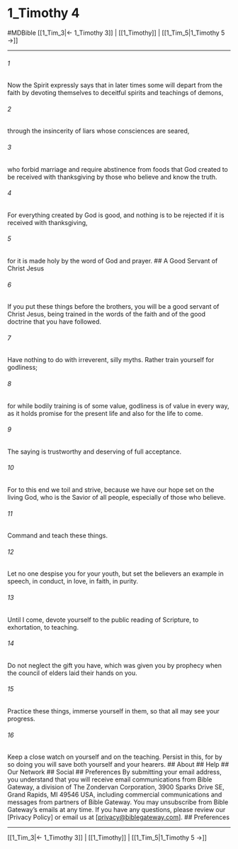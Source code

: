 # 1_Timothy 4
#MDBible
[[1_Tim_3|← 1_Timothy 3]] | [[1_Timothy]] | [[1_Tim_5|1_Timothy 5 →]]

***


###### 1 
Now the Spirit expressly says that in later times some will depart from the faith by devoting themselves to deceitful spirits and teachings of demons, 

###### 2 
through the insincerity of liars whose consciences are seared, 

###### 3 
who forbid marriage and require abstinence from foods that God created to be received with thanksgiving by those who believe and know the truth. 

###### 4 
For everything created by God is good, and nothing is to be rejected if it is received with thanksgiving, 

###### 5 
for it is made holy by the word of God and prayer. ## A Good Servant of Christ Jesus 

###### 6 
If you put these things before the brothers, you will be a good servant of Christ Jesus, being trained in the words of the faith and of the good doctrine that you have followed. 

###### 7 
Have nothing to do with irreverent, silly myths. Rather train yourself for godliness; 

###### 8 
for while bodily training is of some value, godliness is of value in every way, as it holds promise for the present life and also for the life to come. 

###### 9 
The saying is trustworthy and deserving of full acceptance. 

###### 10 
For to this end we toil and strive, because we have our hope set on the living God, who is the Savior of all people, especially of those who believe. 

###### 11 
Command and teach these things. 

###### 12 
Let no one despise you for your youth, but set the believers an example in speech, in conduct, in love, in faith, in purity. 

###### 13 
Until I come, devote yourself to the public reading of Scripture, to exhortation, to teaching. 

###### 14 
Do not neglect the gift you have, which was given you by prophecy when the council of elders laid their hands on you. 

###### 15 
Practice these things, immerse yourself in them, so that all may see your progress. 

###### 16 
Keep a close watch on yourself and on the teaching. Persist in this, for by so doing you will save both yourself and your hearers. ## About ## Help ## Our Network ## Social ## Preferences By submitting your email address, you understand that you will receive email communications from Bible Gateway, a division of The Zondervan Corporation, 3900 Sparks Drive SE, Grand Rapids, MI 49546 USA, including commercial communications and messages from partners of Bible Gateway. You may unsubscribe from Bible Gateway&rsquo;s emails at any time. If you have any questions, please review our [Privacy Policy] or email us at [privacy@biblegateway.com]. ## Preferences

***

[[1_Tim_3|← 1_Timothy 3]] | [[1_Timothy]] | [[1_Tim_5|1_Timothy 5 →]]
